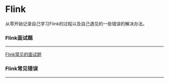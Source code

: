 # Flink

从零开始记录自己学习Flink的过程以及自己遇见的一些错误的解决办法。

### Flink面试题

---

[Flink常见的面试题](Flink常见的面试题.md)



### Flink常见错误

---

